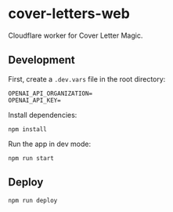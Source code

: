 # cover-letters-web

Cloudflare worker for Cover Letter Magic.

## Development

First, create a `.dev.vars` file in the root directory:

```
OPENAI_API_ORGANIZATION=
OPENAI_API_KEY=
```

Install dependencies:

```
npm install
```

Run the app in dev mode:

```
npm run start
```

## Deploy

```
npm run deploy
```